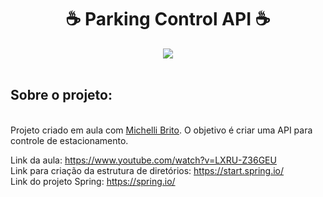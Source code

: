 <div align="center">
    <h1>☕ Parking Control API ☕</h1>
</div>

<div align="center">
    <a href="https://github.com/romulodeoliveira/Parking-Control-API-Spring/blob/main/LICENSE.md"><img src="https://img.shields.io/github/license/romulodeoliveira/Parking-Control-API-Spring.svg"></a>
</div>

<br>
<h2>Sobre o projeto: </h2>

<br>
Projeto criado em aula com <a href="https://github.com/MichelliBrito">Michelli Brito</a>. O objetivo é criar uma API para controle de estacionamento.

Link da aula: https://www.youtube.com/watch?v=LXRU-Z36GEU<br>
Link para criação da estrutura de diretórios: https://start.spring.io/<br>
Link do projeto Spring: https://spring.io/<br>
